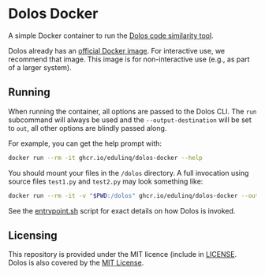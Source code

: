 # Dolos Docker

A simple Docker container to run the [Dolos code similarity tool](https://github.com/dodona-edu/dolos).

Dolos already has an [official Docker image](https://github.com/dodona-edu/dolos/tree/main/docker).
For interactive use, we recommend that image.
This image is for non-interactive use (e.g., as part of a larger system).

## Running

When running the container, all options are passed to the Dolos CLI.
The `run` subcommand will always be used and the `--output-destination` will be set to `out`,
all other options are blindly passed along.

For example, you can get the help prompt with:
```sh
docker run --rm -it ghcr.io/edulinq/dolos-docker --help
```

You should mount your files in the `/dolos` directory.
A full invocation using source files `test1.py` and `test2.py` may look something like:
```sh
docker run --rm -it -v "$PWD:/dolos" ghcr.io/edulinq/dolos-docker --output-format csv --language python test1.py test2.py
```

See the [entrypoint.sh](./scripts/entrypoint.sh) script for exact details on how Dolos is invoked.

## Licensing

This repository is provided under the MIT licence (include in [LICENSE](./LICENSE).
Dolos is also covered by the [MIT License](https://github.com/dodona-edu/dolos/blob/main/LICENSE).
